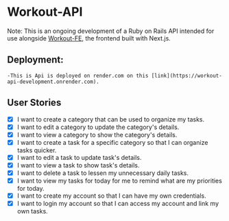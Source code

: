 # Workout-API

Note: This is an ongoing development of a Ruby on Rails API intended for use alongside [Workout-FE](https://github.com/chrysspegenia/workout-fe), the frontend built with Next.js.

## Deployment:

    -This is Api is deployed on render.com on this [link](https://workout-api-development.onrender.com).

## User Stories

- [x] I want to create a category that can be used to organize my tasks.
- [x] I want to edit a category to update the category's details.
- [x] I want to view a category to show the category's details.
- [x] I want to create a task for a specific category so that I can organize tasks quicker.
- [x] I want to edit a task to update task's details.
- [x] I want to view a task to show task's details.
- [x] I want to delete a task to lessen my unnecessary daily tasks.
- [x] I want to view my tasks for today for me to remind what are my priorities for today.
- [x] I want to create my account so that I can have my own credentials.
- [x] I want to login my account so that I can access my account and link my own tasks.

